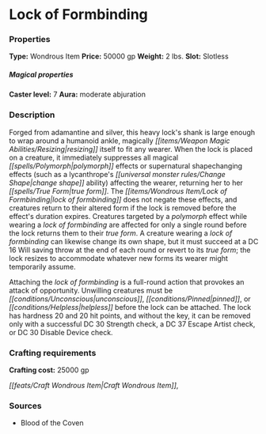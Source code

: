 ﻿---
Title: "Lock of Formbinding"
Type: "Wondrous Item"
Price: "50000 gp"
Weight: "2 lbs."
Slot: "Slotless"
Caster level: "7"
Aura: "moderate abjuration"
Description: |
  "Forged from adamantine and silver, this heavy lock's shank is large enough to wrap around a humanoid ankle, magically resizing itself to fit any wearer. When the lock is placed on a creature, it immediately suppresses all magical polymorph effects or supernatural shapechanging effects (such as a lycanthrope's change shape ability) affecting the wearer, returning her to her true form. The _lock of formbinding_ does not negate these effects, and creatures return to their altered form if the lock is removed before the effect's duration expires. Creatures targeted by a polymorph effect while wearing a _lock of formbinding_ are affected for only a single round before the lock returns them to their true form. A creature wearing a _lock of formbinding_ can likewise change its own shape, but it must succeed at a DC 16 Will saving throw at the end of each round or revert to its true form; the lock resizes to accommodate whatever new forms its wearer might temporarily assume.
  Attaching the _lock of formbinding_ is a full-round action that provokes an attack of opportunity. Unwilling creatures must be unconscious, pinned, or helpless before the lock can be attached. The lock has hardness 20 and 20 hit points, and without the key, it can be removed only with a successful DC 30 Strength check, a DC 37 Escape Artist check, or DC 30 Disable Device check."
Crafting cost: "25000 gp"
Sources: "['Blood of the Coven']"
---

# Lock of Formbinding

### Properties

**Type:** Wondrous Item **Price:** 50000 gp **Weight:** 2 lbs. **Slot:** Slotless

##### Magical properties

**Caster level:** 7 **Aura:** moderate abjuration

### Description

Forged from adamantine and silver, this heavy lock's shank is large enough to wrap around a humanoid ankle, magically _[[items/Weapon Magic Abilities/Resizing|resizing]]_ itself to fit any wearer. When the lock is placed on a creature, it immediately suppresses all magical _[[spells/Polymorph|polymorph]]_ effects or supernatural shapechanging effects (such as a lycanthrope's _[[universal monster rules/Change Shape|change shape]]_ ability) affecting the wearer, returning her to her _[[spells/True Form|true form]]_. The _[[items/Wondrous Item/Lock of Formbinding|lock of formbinding]]_ does not negate these effects, and creatures return to their altered form if the lock is removed before the effect's duration expires. Creatures targeted by a _polymorph_ effect while wearing a _lock of formbinding_ are affected for only a single round before the lock returns them to their _true form_. A creature wearing a _lock of formbinding_ can likewise change its own shape, but it must succeed at a DC 16 Will saving throw at the end of each round or revert to its _true form_; the lock resizes to accommodate whatever new forms its wearer might temporarily assume.

Attaching the _lock of formbinding_ is a full-round action that provokes an attack of opportunity. Unwilling creatures must be _[[conditions/Unconscious|unconscious]]_, _[[conditions/Pinned|pinned]]_, or _[[conditions/Helpless|helpless]]_ before the lock can be attached. The lock has hardness 20 and 20 hit points, and without the key, it can be removed only with a successful DC 30 Strength check, a DC 37 Escape Artist check, or DC 30 Disable Device check.

### Crafting requirements

**Crafting cost:** 25000 gp

_[[feats/Craft Wondrous Item|Craft Wondrous Item]]_,

### Sources

* Blood of the Coven